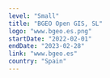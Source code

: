 ```yaml
---
level: "Small"
title: "BGEO Open GIS, SL"
logo: "www.bgeo.es.png"
startDate: "2022-02-01"
endDate: "2023-02-28"
link: "www.bgeo.es"
country: "Spain"
---
```

